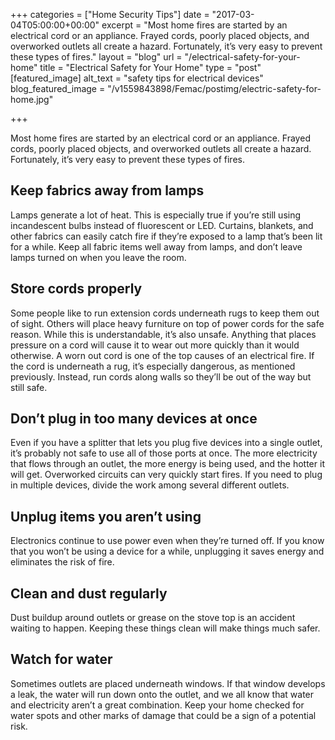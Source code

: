 +++
categories = ["Home Security Tips"]
date = "2017-03-04T05:00:00+00:00"
excerpt = "Most home fires are started by an electrical cord or an appliance. Frayed cords, poorly placed objects, and overworked outlets all create a hazard. Fortunately, it’s very easy to prevent these types of fires."
layout = "blog"
url = "/electrical-safety-for-your-home"
title = "Electrical Safety for Your Home"
type = "post"
[featured_image]
alt_text = "safety tips for electrical devices"
blog_featured_image = "/v1559843898/Femac/postimg/electric-safety-for-home.jpg"

+++

Most home fires are started by an electrical cord or an appliance. Frayed cords, poorly placed objects, and overworked outlets all create a hazard. Fortunately, it’s very easy to prevent these types of fires.

## Keep fabrics away from lamps

Lamps generate a lot of heat. This is especially true if you’re still using incandescent bulbs instead of fluorescent or LED. Curtains, blankets, and other fabrics can easily catch fire if they’re exposed to a lamp that’s been lit for a while. Keep all fabric items well away from lamps, and don’t leave lamps turned on when you leave the room.

## Store cords properly

Some people like to run extension cords underneath rugs to keep them out of sight. Others will place heavy furniture on top of power cords for the safe reason. While this is understandable, it’s also unsafe. Anything that places pressure on a cord will cause it to wear out more quickly than it would otherwise. A worn out cord is one of the top causes of an electrical fire. If the cord is underneath a rug, it’s especially dangerous, as mentioned previously. Instead, run cords along walls so they’ll be out of the way but still safe.

## Don’t plug in too many devices at once

Even if you have a splitter that lets you plug five devices into a single outlet, it’s probably not safe to use all of those ports at once. The more electricity that flows through an outlet, the more energy is being used, and the hotter it will get. Overworked circuits can very quickly start fires. If you need to plug in multiple devices, divide the work among several different outlets.

## Unplug items you aren’t using

Electronics continue to use power even when they’re turned off. If you know that you won’t be using a device for a while, unplugging it saves energy and eliminates the risk of fire.

## Clean and dust regularly

Dust buildup around outlets or grease on the stove top is an accident waiting to happen. Keeping these things clean will make things much safer.

## Watch for water

Sometimes outlets are placed underneath windows. If that window develops a leak, the water will run down onto the outlet, and we all know that water and electricity aren’t a great combination. Keep your home checked for water spots and other marks of damage that could be a sign of a potential risk.